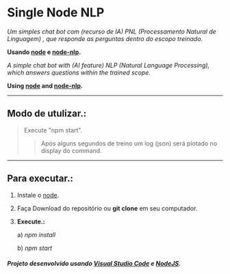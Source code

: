 # Single Node NLP

*Um simples chat bot com (recurso de IA) PNL (Processamento Natural de Linguagem) , que responde as perguntas dentro do escopo treinado.*

**Usando [node](https://nodejs.org/en/) e [node-nlp](https://www.npmjs.com/package/node-nlp).**

*A simple chat bot with (AI feature) NLP (Natural Language Processing), which answers questions within the trained scope.*

**Using [node](https://nodejs.org/en/) and [node-nlp](https://www.npmjs.com/package/node-nlp).**

___
## Modo de utulizar.:
> Execute "npm start".
>> Após alguns segundos de treino um log (json) será plotado no display do command.

___
## Para executar.:

1) Instale o [node](https://nodejs.org/en/download/).
2) Faça Download do repositório ou **git clone** em seu computador.
3) **Execute.:**

    a) *npm install*

    b) *npm start*

##### Projeto desenvolvido usando [Visual Studio Code](https://code.visualstudio.com) e [NodeJS](https://nodejs.org/en/).
